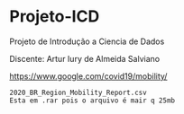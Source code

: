 # Projeto-ICD
Projeto de Introdução a Ciencia de Dados

Discente: Artur Iury de Almeida Salviano

https://www.google.com/covid19/mobility/

    2020_BR_Region_Mobility_Report.csv
    Esta em .rar pois o arquivo é mair q 25mb
